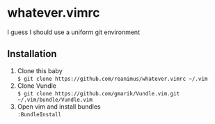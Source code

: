 # whatever.vimrc

I guess I should use a uniform git environment

## Installation

1. Clone this baby  
   `$ git clone https://github.com/reanimus/whatever.vimrc ~/.vim` 
2. Clone Vundle  
   `$ git clone https://github.com/gmarik/Vundle.vim.git ~/.vim/bundle/Vundle.vim`
3. Open vim and install bundles  
   `:BundleInstall` 
   
